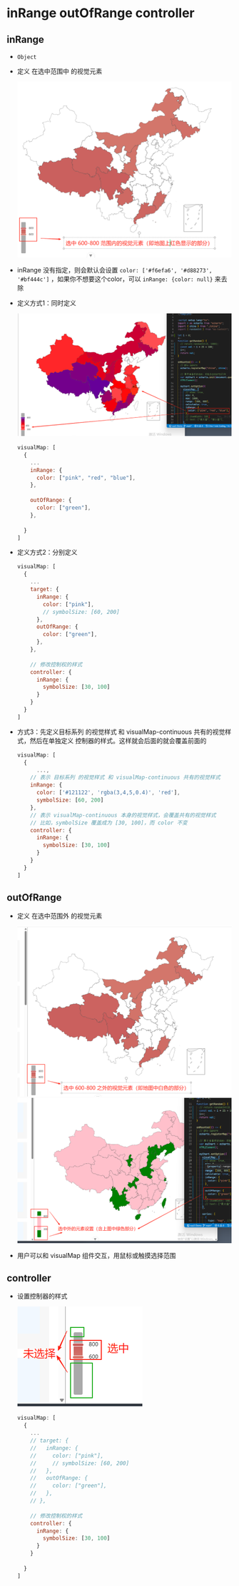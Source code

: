 # inRange outOfRange controller

## inRange

+ `Object`

+ 定义 在选中范围中 的视觉元素

  ![alt text](images/inRange.png)

+ inRange 没有指定，则会默认会设置 `color: ['#f6efa6', '#d88273', '#bf444c']` ，如果你不想要这个color，可以 `inRange: {color: null}` 来去除

+ 定义方式1：同时定义

  ![alt text](images/inRange定义方式1.png)

  ```js
  visualMap: [
    {
      ...
      inRange: {
        color: ["pink", "red", "blue"],
      },

      outOfRange: {
        color: ["green"],
      },

    }
  ]
  ```

+ 定义方式2：分别定义

  ```js
  visualMap: [
    {
      ...
      target: {
        inRange: {
          color: ["pink"],
          // symbolSize: [60, 200]
        },
        outOfRange: {
          color: ["green"],
        },
      },

      // 修改控制权的样式
      controller: {
        inRange: {
          symbolSize: [30, 100]
        }
      }
    }
  ]
  ```

+ 方式3：先定义目标系列 的视觉样式 和 visualMap-continuous 共有的视觉样式，然后在单独定义 控制器的样式。这样就会后面的就会覆盖前面的

  ```js
  visualMap: [
    {
        ...,
      // 表示 目标系列 的视觉样式 和 visualMap-continuous 共有的视觉样式
      inRange: {
        color: ['#121122', 'rgba(3,4,5,0.4)', 'red'],
        symbolSize: [60, 200]
      },
      // 表示 visualMap-continuous 本身的视觉样式，会覆盖共有的视觉样式
      // 比如，symbolSize 覆盖成为 [30, 100]，而 color 不变
      controller: {
        inRange: {
          symbolSize: [30, 100]
        }
      }
    }
  ]
  ```

## outOfRange

+ 定义 在选中范围外 的视觉元素

  ![alt text](images/outOfRange.png)
  ![alt text](images/outOfRange2.png)

+ 用户可以和 visualMap 组件交互，用鼠标或触摸选择范围

## controller

+ 设置控制器的样式

  ![alt text](images/controller.png)

  ```js
  visualMap: [
    {
      ...
      // target: {
      //   inRange: {
      //     color: ["pink"],
      //     // symbolSize: [60, 200]
      //   },
      //   outOfRange: {
      //     color: ["green"],
      //   },
      // },

      // 修改控制权的样式
      controller: {
        inRange: {
          symbolSize: [30, 100]
        }
      }

    }
  ]
  ```
